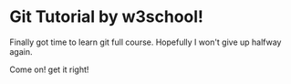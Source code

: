 # Git Tutorial by w3school!

Finally got time to learn git full course. Hopefully I won't give up halfway again.

Come on! get it right!
